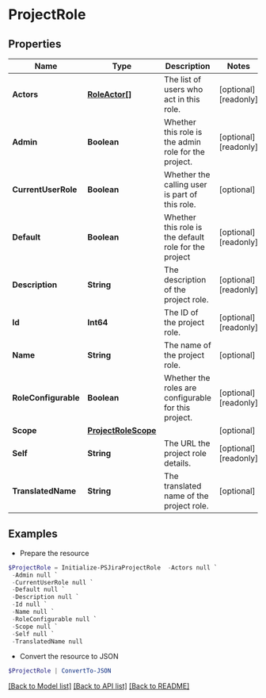 # ProjectRole
## Properties

Name | Type | Description | Notes
------------ | ------------- | ------------- | -------------
**Actors** | [**RoleActor[]**](RoleActor.md) | The list of users who act in this role. | [optional] [readonly] 
**Admin** | **Boolean** | Whether this role is the admin role for the project. | [optional] [readonly] 
**CurrentUserRole** | **Boolean** | Whether the calling user is part of this role. | [optional] 
**Default** | **Boolean** | Whether this role is the default role for the project | [optional] [readonly] 
**Description** | **String** | The description of the project role. | [optional] [readonly] 
**Id** | **Int64** | The ID of the project role. | [optional] [readonly] 
**Name** | **String** | The name of the project role. | [optional] 
**RoleConfigurable** | **Boolean** | Whether the roles are configurable for this project. | [optional] [readonly] 
**Scope** | [**ProjectRoleScope**](ProjectRoleScope.md) |  | [optional] 
**Self** | **String** | The URL the project role details. | [optional] [readonly] 
**TranslatedName** | **String** | The translated name of the project role. | [optional] 

## Examples

- Prepare the resource
```powershell
$ProjectRole = Initialize-PSJiraProjectRole  -Actors null `
 -Admin null `
 -CurrentUserRole null `
 -Default null `
 -Description null `
 -Id null `
 -Name null `
 -RoleConfigurable null `
 -Scope null `
 -Self null `
 -TranslatedName null
```

- Convert the resource to JSON
```powershell
$ProjectRole | ConvertTo-JSON
```

[[Back to Model list]](../README.md#documentation-for-models) [[Back to API list]](../README.md#documentation-for-api-endpoints) [[Back to README]](../README.md)

